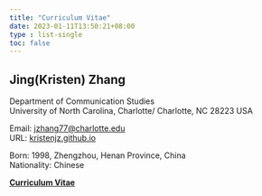 ```yaml
---
title: "Curriculum Vitae"
date: 2023-01-11T13:50:21+08:00
type : list-single
toc: false
---
```

## Jing(Kristen) Zhang

Department of Communication Studies\
University of North Carolina, Charlotte/
Charlotte, NC 28223 USA

Email: jzhang77@charlotte.edu\
URL: [kristenjz.github.io](https://kristenjz.github.io/)

Born: 1998, Zhengzhou, Henan Province, China\
Nationality: Chinese

**[Curriculum Vitae](https://kristenjz.github.io/file/Kristen_Academic_CV.pdf)**

